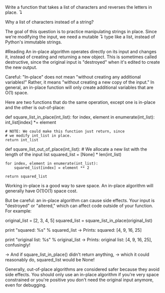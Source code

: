 Write a function that takes a list of characters and reverses the letters in place. ↴

Why a list of characters instead of a string?

The goal of this question is to practice manipulating strings in place. Since we're modifying the input, we need a mutable ↴ type like a list, instead of Python's immutable strings.

#Reading
An in-place algorithm operates directly on its input and changes it, instead of creating and returning a new object. This is sometimes called destructive, since the original input is "destroyed" when it's edited to create the new output.

Careful: "In-place" does not mean "without creating any additional variables!" Rather, it means "without creating a new copy of the input." In general, an in-place function will only create additional variables that are O(1) space.

Here are two functions that do the same operation, except one is in-place and the other is out-of-place:

  def square_list_in_place(int_list):
    for index, element in enumerate(int_list):
        int_list[index] *= element

    # NOTE: We could make this function just return, since
    # we modify int_list in place.
    return int_list


def square_list_out_of_place(int_list):
    # We allocate a new list with the length of the input list
    squared_list = [None] * len(int_list)

    for index, element in enumerate(int_list):
        squared_list[index] = element ** 2

    return squared_list

Working in-place is a good way to save space. An in-place algorithm will generally have O(1)O(1) space cost.

But be careful: an in-place algorithm can cause side effects. Your input is "destroyed" or "altered," which can affect code outside of your function. For example:

  original_list = [2, 3, 4, 5]
squared_list  = square_list_in_place(original_list)

print "squared: %s" % squared_list
-> Prints: squared: [4, 9, 16, 25]

print "original list: %s" % original_list
-> Prints: original list: [4, 9, 16, 25], confusingly!

-> And if square_list_in_place() didn't return anything,
-> which it could reasonably do, squared_list would be None!

Generally, out-of-place algorithms are considered safer because they avoid side effects. You should only use an in-place algorithm if you're very space constrained or you're positive you don't need the original input anymore, even for debugging.
